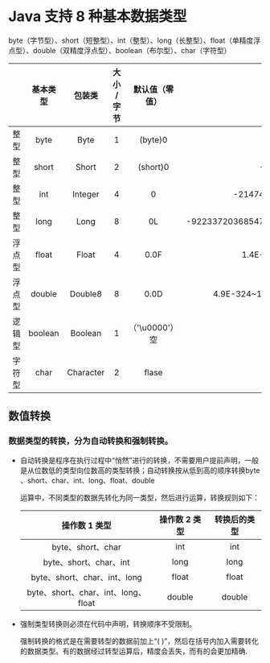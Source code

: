# Java 支持 8 种基本数据类型

byte（字节型）、short（短整型）、int（整型）、long（长整型）、float（单精度浮点型）、double（双精度浮点型）、boolean（布尔型）、char（字符型）

|        | 基本类型 |  包装类   | 大小 / 字节 | 默认值（零值）  |              可表示数据范围              |
| :----: | :------: | :-------: | :---------: | :-------------: | :--------------------------------------: |
|  整型  |   byte   |   Byte    |      1      |     (byte)0     |                 -128~127                 |
|  整型  |  short   |   Short   |      2      |    (short)0     |               -32768~32767               |
|  整型  |   int    |  Integer  |      4      |        0        |          -2147483648~2147483647          |
|  整型  |   long   |   Long    |      8      |       0L        | -9223372036854775808~9223372036854775807 |
| 浮点型 |  float   |   Float   |      4      |      0.0F       |           1.4E-45~3.4028235E38           |
| 浮点型 |  double  |  Double8  |      8      |      0.0D       |     4.9E-324~1.7976931348623157E308      |
| 逻辑型 | boolean  |  Boolean  |      1      | （'\u0000'） 空 |              true 或 false               |
| 字符型 |   char   | Character |      2      |      flase      |                 0~65535                  |

## 数值转换

### 数据类型的转换，分为自动转换和强制转换。

- 自动转换是程序在执行过程中“悄然”进行的转换，不需要用户提前声明，一般是从位数低的类型向位数高的类型转换；自动转换按从低到高的顺序转换byte 、short、char、int、long、float、double

    运算中，不同类型的数据先转化为同一类型，然后进行运算，转换规则如下：

    |            操作数 1 类型            | 操作数 2 类型 | 转换后的类型 |
    | :---------------------------------: | :-----------: | :----------: |
    |          byte、short、char          |      int      |     int      |
    |       byte、short、char、int        |     long      |     long     |
    |    byte、short、char、int、long     |     float     |    float     |
    | byte、short、char、int、long、float |    double     |    double    |

- 强制类型转换则必须在代码中声明，转换顺序不受限制。

    强制转换的格式是在需要转型的数据前加上“( )”，然后在括号内加入需要转化的数据类型。有的数据经过转型运算后，精度会丢失，而有的会更加精确.